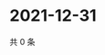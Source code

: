 # 2021-12-31

共 0 条

<!-- BEGIN WEIBO -->
<!-- 最后更新时间 Fri Dec 31 2021 04:12:44 GMT+0800 (China Standard Time) -->

<!-- END WEIBO -->
